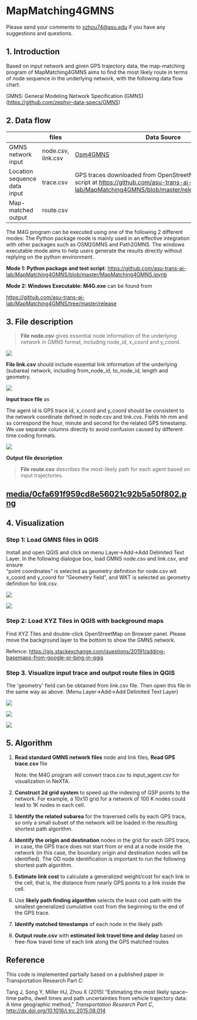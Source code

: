 # MapMatching4GMNS

Please send your comments to <xzhou74@asu.edu> if you have any suggestions and
questions.

## 1. Introduction

Based on input network and given GPS trajectory data, the map-matching program
of MapMatching4GMNS aims to find the most likely route in terms of node sequence
in the underlying network, with the following data flow chart.

GMNS: General Modeling Network Specification (GMNS)
(<https://github.com/zephyr-data-specs/GMNS>)

## 2. Data flow

|                              | **files**          | **Data Source**                                                                                                                                                 | **Visualization**                                                                                                |
|------------------------------|--------------------|-----------------------------------------------------------------------------------------------------------------------------------------------------------------|------------------------------------------------------------------------------------------------------------------|
| GMNS network input           | node.csv, link.csv | [Osm4GMNS](https://osm2gmns.readthedocs.io/en/latest/)                                                                                                          | [QGIS](https://www.qgis.org/en/site/), [web interface for GMNS](https://asu-trans-ai-lab.github.io/index.html#/) |
| Location sequence data input | trace.csv          | GPS traces downloaded from OpenStreetMap, e.g., using the script at <https://github.com/asu-trans-ai-lab/MapMatching4GMNS/blob/master/release/get_gps_trace.py> | QGIS                                                                                                             |
| Map-matched output           | route.csv          |                                                                                                                                                                 | QGIS                                                                                                             |

The M4G program can be executed using one of the following 2 different modes:
The Python package mode is mainly used in an effective integration with other
packages such as OSM2GMNS and Path2GMNS. The windows executable mode aims to
help users generate the results directly without replying on the python
environment.

**Mode 1: Python package and test script**:
<https://github.com/asu-trans-ai-lab/MapMatching4GMNS/blob/master/MapMatching4GMNS.ipynb>

**Mode 2: Windows Executable: M4G.exe** can be found from

<https://github.com/asu-trans-ai-lab/MapMatching4GMNS/tree/master/release>

## 3. File description

>   **File node.csv** gives essential node information of the underlying network
>   in GMNS format, including node_id, x_coord and y_coord.

![](media/22d8257ea35209b83eefefa4eec814c0.png)

**File link.csv** should include essential link information of the underlying
(subarea) network, including from_node_id, to_node_id, length and geometry.

![](media/1da34b49eeacb8a53bd98896d6e5953e.png)

**Input trace file** as

The agent id is GPS trace id, x_coord and y_coord should be consistent to the
network coordinate defined in node.csv and link.cvs. Fields hh mm and ss
correspond the hour, minute and second for the related GPS timestamp. We use
separate columns directly to avoid confusion caused by different time coding
formats.

![](media/5fdd74e09597da19d58779b8aaa7fc60.png)

**Output file description**

>   **File route.csv** describes the most-likely path for each agent based on
>   input trajectories.

## [media/0cfa691f959cd8e56021c92b5a50f802.png](media/0cfa691f959cd8e56021c92b5a50f802.png)

## 4. Visualization

### Step 1: Load GMNS files in QGIS

Install and open QGIS and click on menu Layer-\>Add-\>Add Delimited Text Layer.
In the following dialogue box, load GMNS node.csv and link.csv, and ensure  
“point coordinates” is selected as geometry definition for node.csv wit x_coord
and y_coord for “Geometry field”, and WKT is selected as geometry definition for
link.csv.

![](media/3e5f92dd1b7d253cde1e9f627a6962ce.png)

![](media/d38aebb8269ae232b9ea5a684558eced.png)

### Step 2: Load XYZ Tiles in QGIS with background maps

Find XYZ Tiles and double-click OpenStreetMap on Browser panel. Please move the
background layer to the bottom to show the GMNS network.

Refence:
<https://gis.stackexchange.com/questions/20191/adding-basemaps-from-google-or-bing-in-qgis>

### Step 3. Visualize input trace and output route files in QGIS

The 'geometry' field can be obtained from link.csv file. Then open this file in
the same way as above. (Menu Layer-\>Add-\>Add Delimited Text Layer)

![](media/4442e2534b75cc10507d353a26516509.png)

![](media/a83fb77f142a7b676f7c9f3f80953d0b.png)

![](media/bee94517db0f70b722b56c6fa93f2cfe.png)

## 5. Algorithm

1.  **Read standard GMNS network files** node and link files, **Read GPS
    trace.csv** file

    Note: the M4G program will convert trace.csv to input_agent.csv for
    visualization in NeXTA.

2.  **Construct 2d grid system** to speed up the indexing of GSP points to the
    network. For example, a 10x10 grid for a network of 100 K nodes could lead
    to 1K nodes in each cell.

3.  **Identify the related subarea** for the traversed cells by each GPS trace,
    so only a small subset of the network will be loaded in the resulting
    shortest path algorithm.

4.  **Identify the origin and destination** nodes in the grid for each GPS
    trace, in case, the GPS trace does not start from or end at a node inside
    the network (in this case, the boundary origin and destination nodes will be
    identified). The OD node identification is important to run the following
    shortest path algorithm.

5.  **Estimate link cost** to calculate a generalized weight/cost for each link
    in the cell, that is, the distance from nearly GPS points to a link inside
    the cell.

6.  Use **likely path finding algorithm** selects the least cost path with the
    smallest generalized cumulative cost from the beginning to the end of the
    GPS trace.

7.  **Identify matched timestamps** of each node in the likely path

8.  **Output route.csv** with **estimated link travel time and delay** based on
    free-flow travel time of each link along the GPS matched routes

## Reference

This code is implemented partially based on a published paper in Transportation
Research Part C:

Tang J, Song Y, Miller HJ, Zhou X (2015) “Estimating the most likely space–time
paths, dwell times and path uncertainties from vehicle trajectory data: A time
geographic method,” *Transportation Research Part C*,
<http://dx.doi.org/10.1016/j.trc.2015.08.014>
